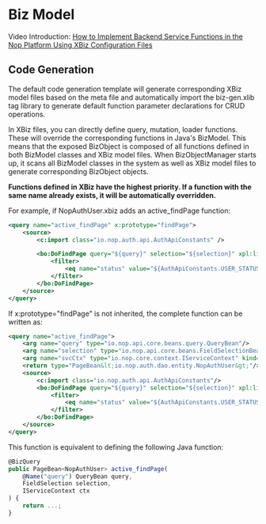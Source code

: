 # Biz Model

Video Introduction: [How to Implement Backend Service Functions in the Nop Platform Using XBiz Configuration Files](https://www.bilibili.com/video/BV1aN411B7Ju/)

## Code Generation

The default code generation template will generate corresponding XBiz model files based on the meta file and automatically import the biz-gen.xlib tag library to generate default function parameter declarations for CRUD operations.

In XBiz files, you can directly define query, mutation, loader functions. These will override the corresponding functions in Java's BizModel.
This means that the exposed BizObject is composed of all functions defined in both BizModel classes and XBiz model files. When BizObjectManager starts up, it scans
all BizModel classes in the system as well as XBiz model files to generate corresponding BizObject objects.

**Functions defined in XBiz have the highest priority. If a function with the same name already exists, it will be automatically overridden.**

For example, if NopAuthUser.xbiz adds an active_findPage function:

```xml
<query name="active_findPage" x:prototype="findPage">
    <source>
        <c:import class="io.nop.auth.api.AuthApiConstants" />

        <bo:DoFindPage query="${query}" selection="${selection}" xpl:lib="/nop/biz/xlib/bo.xlib">
            <filter>
                <eq name="status" value="${AuthApiConstants.USER_STATUS_ACTIVE}" />
            </filter>
        </bo:DoFindPage>
    </source>
</query>
```

If x:prototype="findPage" is not inherited, the complete function can be written as:

```xml
<query name="active_findPage">
    <arg name="query" type="io.nop.api.core.beans.query.QueryBean"/>
    <arg name="selection" type="io.nop.api.core.beans.FieldSelectionBean" kind="FieldSelection"/>
    <arg name="svcCtx" type="io.nop.core.context.IServiceContext" kind="ServiceContext"/>
    <return type="PageBean&lt;io.nop.auth.dao.entity.NopAuthUser&gt;"/>
    <source>
        <c:import class="io.nop.auth.api.AuthApiConstants"/>
        <bo:DoFindPage query="${query}" selection="${selection}" xpl:lib="/nop/biz/xlib/bo.xlib">
            <filter>
                <eq name="status" value="${AuthApiConstants.USER_STATUS_ACTIVE}"/>
            </filter>
        </bo:DoFindPage>
    </source>
</query>
```

This function is equivalent to defining the following Java function:

```javascript
@BizQuery
public PageBean<NopAuthUser> active_findPage(
    @Name("query") QueryBean query,
    FieldSelection selection,
    IServiceContext ctx
) {
    return ...;
}
```
